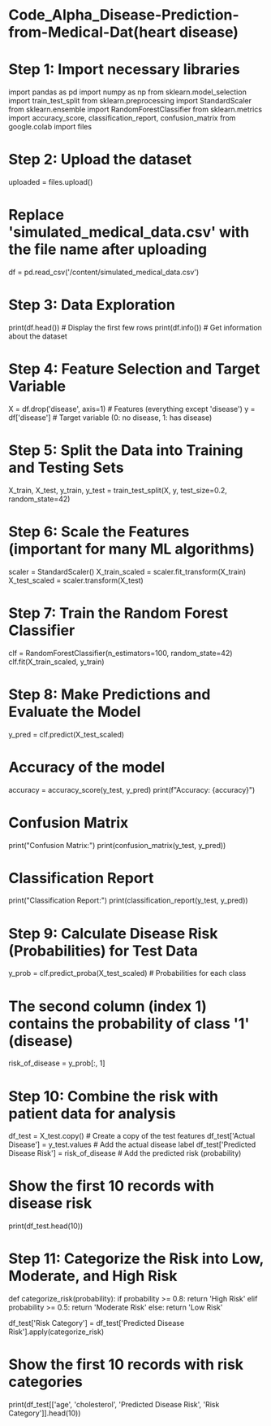 # Code_Alpha_Disease-Prediction-from-Medical-Dat(heart disease)
# Step 1: Import necessary libraries
import pandas as pd
import numpy as np
from sklearn.model_selection import train_test_split
from sklearn.preprocessing import StandardScaler
from sklearn.ensemble import RandomForestClassifier
from sklearn.metrics import accuracy_score, classification_report, confusion_matrix
from google.colab import files

# Step 2: Upload the dataset
uploaded = files.upload()

# Replace 'simulated_medical_data.csv' with the file name after uploading
df = pd.read_csv('/content/simulated_medical_data.csv')

# Step 3: Data Exploration
print(df.head())  # Display the first few rows
print(df.info())  # Get information about the dataset

# Step 4: Feature Selection and Target Variable
X = df.drop('disease', axis=1)  # Features (everything except 'disease')
y = df['disease']               # Target variable (0: no disease, 1: has disease)

# Step 5: Split the Data into Training and Testing Sets
X_train, X_test, y_train, y_test = train_test_split(X, y, test_size=0.2, random_state=42)

# Step 6: Scale the Features (important for many ML algorithms)
scaler = StandardScaler()
X_train_scaled = scaler.fit_transform(X_train)
X_test_scaled = scaler.transform(X_test)

# Step 7: Train the Random Forest Classifier
clf = RandomForestClassifier(n_estimators=100, random_state=42)
clf.fit(X_train_scaled, y_train)

# Step 8: Make Predictions and Evaluate the Model
y_pred = clf.predict(X_test_scaled)

# Accuracy of the model
accuracy = accuracy_score(y_test, y_pred)
print(f"Accuracy: {accuracy}")

# Confusion Matrix
print("Confusion Matrix:")
print(confusion_matrix(y_test, y_pred))

# Classification Report
print("Classification Report:")
print(classification_report(y_test, y_pred))

# Step 9: Calculate Disease Risk (Probabilities) for Test Data
y_prob = clf.predict_proba(X_test_scaled)  # Probabilities for each class

# The second column (index 1) contains the probability of class '1' (disease)
risk_of_disease = y_prob[:, 1]

# Step 10: Combine the risk with patient data for analysis
df_test = X_test.copy()  # Create a copy of the test features
df_test['Actual Disease'] = y_test.values  # Add the actual disease label
df_test['Predicted Disease Risk'] = risk_of_disease  # Add the predicted risk (probability)

# Show the first 10 records with disease risk
print(df_test.head(10))

# Step 11: Categorize the Risk into Low, Moderate, and High Risk
def categorize_risk(probability):
    if probability >= 0.8:
        return 'High Risk'
    elif probability >= 0.5:
        return 'Moderate Risk'
    else:
        return 'Low Risk'

df_test['Risk Category'] = df_test['Predicted Disease Risk'].apply(categorize_risk)

# Show the first 10 records with risk categories
print(df_test[['age', 'cholesterol', 'Predicted Disease Risk', 'Risk Category']].head(10))


